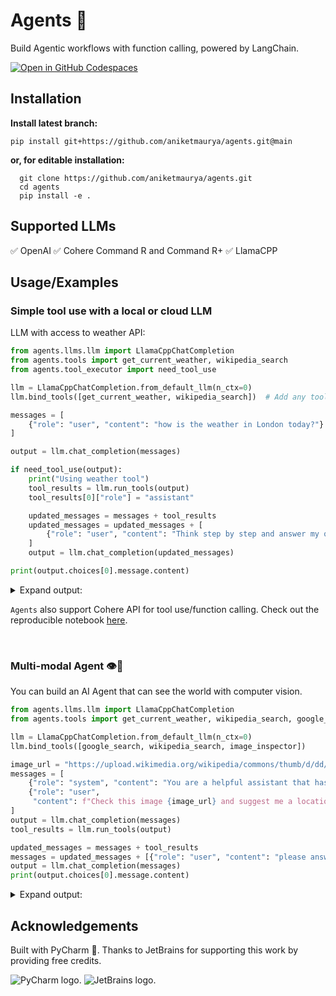 # Agents 🤖

Build Agentic workflows with function calling, powered by LangChain.

[![Open in GitHub Codespaces](https://github.com/codespaces/badge.svg)](https://codespaces.new/aniketmaurya/python-project-template?template=false)

## Installation

**Install latest branch:**

```shell
pip install git+https://github.com/aniketmaurya/agents.git@main
```

**or, for editable installation:**

```shell
  git clone https://github.com/aniketmaurya/agents.git
  cd agents
  pip install -e .
```

## Supported LLMs

✅ OpenAI
✅ Cohere Command R and Command R+
✅ LlamaCPP

## Usage/Examples

### Simple tool use with a local or cloud LLM

LLM with access to weather API:

```python
from agents.llms.llm import LlamaCppChatCompletion
from agents.tools import get_current_weather, wikipedia_search
from agents.tool_executor import need_tool_use

llm = LlamaCppChatCompletion.from_default_llm(n_ctx=0)
llm.bind_tools([get_current_weather, wikipedia_search])  # Add any tool from LangChain

messages = [
    {"role": "user", "content": "how is the weather in London today?"}
]

output = llm.chat_completion(messages)

if need_tool_use(output):
    print("Using weather tool")
    tool_results = llm.run_tools(output)
    tool_results[0]["role"] = "assistant"

    updated_messages = messages + tool_results
    updated_messages = updated_messages + [
        {"role": "user", "content": "Think step by step and answer my question based on the above context."}
    ]
    output = llm.chat_completion(updated_messages)

print(output.choices[0].message.content)
```

<details>
    <summary>Expand output:</summary>

```text
Certainly, let's break down the information provided in the weather data for London:

1. **Temperature**: It is currently 23°C (73°F) in London.
2. **Cloud Cover**: There are no clouds at the moment.
3. **Humidity**: The humidity level is 38%.
4. **Precipitation**: There has been no precipitation today, with 0 inches recorded.
5. **Pressure**: The atmospheric pressure is 1023 hPa (30 inches).
6. **Visibility**: The visibility is currently 10 km (6 miles).
7. **Weather Condition**: It's a sunny day in London.
8. **Wind**: The wind is blowing from the northwest at a speed of 9 km/h (6 mph).

Based on this information, it seems like today is a beautiful and sunny day in London. The temperature is quite
pleasant, and there's no precipitation to worry about. It's a great time to be outdoors!
```

</details>


`Agents` also support Cohere API for tool use/function calling. Check out the reproducible notebook [here](https://github.com/aniketmaurya/agents/blob/main/examples/cohere.ipynb).


<br>

### Multi-modal Agent 👁🤖️

You can build an AI Agent that can see the world with computer vision.

```python
from agents.llms.llm import LlamaCppChatCompletion
from agents.tools import get_current_weather, wikipedia_search, google_search, image_inspector

llm = LlamaCppChatCompletion.from_default_llm(n_ctx=0)
llm.bind_tools([google_search, wikipedia_search, image_inspector])

image_url = "https://upload.wikimedia.org/wikipedia/commons/thumb/d/dd/Gfp-wisconsin-madison-the-nature-boardwalk.jpg/2560px-Gfp-wisconsin-madison-the-nature-boardwalk.jpg"
messages = [
    {"role": "system", "content": "You are a helpful assistant that has access to tools and use that to help humans."},
    {"role": "user",
     "content": f"Check this image {image_url} and suggest me a location where I can go in London which looks similar"}
]
output = llm.chat_completion(messages)
tool_results = llm.run_tools(output)

updated_messages = messages + tool_results
messages = updated_messages + [{"role": "user", "content": "please answer me, based on the tool results."}]
output = llm.chat_completion(messages)
print(output.choices[0].message.content)
```

<details>
    <summary>Expand output:</summary>

```text
Based on the image you provided, it appears to be a nature boardwalk surrounded by lush green grass and a peaceful
sky filled with clouds. The presence of people indicates that it could be a popular spot for outdoor activities or
leisurely walks. If you're looking for a similar location in London, you might consider visiting one of the city's
many parks or nature reserves. Here are a few suggestions:

1. **Richmond Park**: This is the largest royal park in London and offers a variety of landscapes, including open
grasslands, wooded areas, and lakes. It's a great place for walking, cycling, and enjoying the outdoors.

2. **Hampstead Heath**: Another large green space in London, Hampstead Heath is known for its ponds, meadows, and
woodlands. It's a popular spot for picnics, sunbathing, and hiking.

3. **Greenwich Park**: This park offers panoramic views of the city and is home to several historic buildings,
including the Royal Observatory. It's a great place for a leisurely walk or a picnic.

4. **Victoria Park**: A smaller but still beautiful park in East London, Victoria Park is known for its lakes,
gardens, and outdoor events.

5. **Hyde Park**: One of the most central parks in London, Hyde Park offers a variety of attractions, including the
Serpentine Lake, Speaker's Corner, and several monuments.

These locations all offer a peaceful and natural environment similar to the image you provided, making them
excellent choices for a day out in London.
```

</details>

## Acknowledgements

Built with PyCharm 🧡. Thanks to JetBrains for supporting this work by providing free credits.

<img src="https://resources.jetbrains.com/storage/products/company/brand/logos/PyCharm_icon.svg" alt="PyCharm logo.">
<img src="https://resources.jetbrains.com/storage/products/company/brand/logos/jetbrains.svg" alt="JetBrains logo.">
